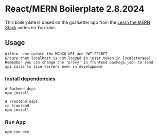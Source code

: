 # React/MERN Boilerplate 2.8.2024

This boilerplate is based on the goalsetter app from the [Learn the MERN Stack](https://www.youtube.com/watch?v=-0exw-9YJBo) series on YouTube.

## Usage

```
Within .env update the MONGO_URI and JWT_SECRET
Ensure that localhost is not logged in (user token in localstorage)
Remember you can change the 'proxy' in frontend package.json to send api calls to live servers even in development
```

### Install dependencies

```
# Backend deps
npm install

# Frontend deps
cd frontend
npm install
```

### Run App

```
npm run dev
```

